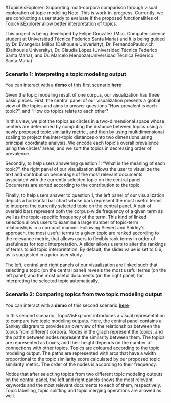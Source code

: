 #TopicVisExplorer: Supporting multi-corpora comparison through visual exploration of topic modeling
Note: This is work-in-progress. Currently, we are conducting  a  user study to evaluate if the proposed functionalities of TopicVisExplorer allow better interpretation of topics.

This project is being developed by Felipe González (Msc. Computer science student at Universidad Técnica Federico Santa María) and it is being guided by Dr. Evangelos Millos (Dalhousie Univerisity), Dr. FernandoPaulovich (Dalhousie University), Dr. Claudia López (Universidad Técnica Federico Santa María), and Dr. Marcelo Mendoza(Universidad Técnica Federico Santa María)
### Scenario 1: Interpreting a topic modeling output
You can interact with a **demo** of this first scenario [**here**](https://topicvisexplorer.herokuapp.com/scenario1 "here")

Given the topic modeling result of one corpus, our visualization has three basic pieces. First, the central panel of our visualization presents a global view of the topics and aims to answer questions “How prevalent is each topic?”, and “How do topics relate to each other?

In this view, we plot the topics as circles in a two-dimensional space whose centers are determined by computing the distance between topics using a <ins> newly proposed topic similarity metric </ins>, and then by using multidimensional scaling to project the inter-topic distances onto two dimensions using principal coordinate analysis. We encode each topic's overall prevalence using the circles' areas, and we sort the topics in decreasing order of prevalence.

Secondly, to help users answering question 1: “What is the meaning of each topic?”, the right panel of our visualization allows the user to visualize the text and contribution percentage of the most relevant documents associated with the currently selected topic on the central panel. Documents are sorted according to the contribution to the topic. 

Finally, to help users answer to question 1, the left panel of our visualization depicts a horizontal bar chart whose bars represent the most useful terms to interpret the currently selected topic on the central panel. A pair of overlaid bars represent both the corpus-wide frequency of a given term as well as the topic-specific frequency of the term. This kind of linked selection allows users to examine a large number of topic-term relationships in a compact manner. Following Sievert and Shirley's approach, the most useful terms to a given topic are ranked according to the relevance metric, that allows users to flexibly rank terms in order of usefulness for topic interpretation. A slider allows users to alter the rankings of terms to aid topic interpretation. By default, the slider value is set to 0.6, as is suggested in a prior user study. 

The left, central and right panels of our visualization are linked such that selecting a topic (on the central panel) reveals the most useful terms (on the left panel) and the most useful documents (on the right panel) for interpreting the selected topic automatically.

### Scenario 2: Comparing topics from two topic modeling output
You can interact with a **demo** of this second scenario [**here**](https://topicvisexplorer.herokuapp.com/scenario2 "here")

In this second scenario, TopicVisExplorer introduces a visual representation to compare two topic modeling outputs. Here, the central panel contains a Sankey diagram to provides an overview of the relationships between the topics from different corpora. Nodes in the graph represent the topics, and the paths between nodes represent the similarity between them. The topics are represented as boxes, and their height depends on the number of connections with other topics. Topics are coloured according to the topic modeling output. The paths are represented with arcs that have a width proportional to the topic similarity score calculated by our proposed topic similarity metric. The order of the nodes is according to their frequency.

Notice that after selecting topics from two different topic modeling outputs on the central panel, the left and right panels shows the most relevant keywords and the most relevant documents to each of them, respectively. Topic labelling, topic splitting and topic merging operations are allowed as well.



